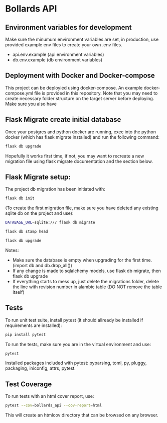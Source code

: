 # Bollards API

## Environment variables for development

Make sure the minumum environment variables are set, in production, use provided example env files to create your own .env files.
- api.env.example (api environment variables)
- db.env.example (db environment variables)

## Deployment with Docker and Docker-compose
This project can be deployied using docker-compose. An example docker-compose.yml file is provided in this repository.
Note that you may need to create necessary folder structure on the target server before deploying. Make sure you also have 

## Flask Migrate create initial database
Once your postgres and python docker are running, exec into the python docker (which has flask migrate installed) and run the following command:
```bash
flask db upgrade
```
Hopefully it works first time, if not, you may want to recreate a new migration file using flask migrate documentation and the section below.


## Flask Migrate setup:

The project db migration has been initiated with:
```bash
flask db init
```
(To create the first migration file, make sure you have deleted any existing sqlite db on the project and use):
```bash
DATABASE_URL=sqlite:/// flask db migrate
```
```bash
flask db stamp head
```
```bash
flask db upgrade
```

Notes:
- Make sure the database is empty when upgrading for the first time. (import db and db.drop_all())
- If any change is made to sqlalchemy models, use flask db migrate, then flask db upgrade
- If everything starts to mess up, just delete the migrations folder, delete the line with revision number in alambic table (DO NOT remove the table itself)


## Tests
To run unit test suite, install pytest (it should allready be installed if requirements are installed):
```bash
pip install pytest
```
To run the tests, make sure you are in the virtual environment and use:
```bash
pytest
```
Installed packages included with pytest:
pyparsing, toml, py, pluggy, packaging, iniconfig, attrs, pytest.

## Test Coverage
To run tests with an html cover report, use:
```bash
pytest --cov=bollards_api --cov-report=html
```
This will create an htmlcov directory that can be browsed on any browser.
